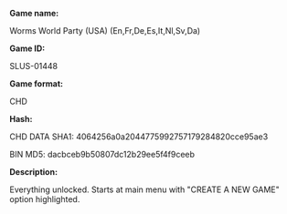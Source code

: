 **Game name:**

Worms World Party (USA) (En,Fr,De,Es,It,Nl,Sv,Da)

**Game ID:**

SLUS-01448

**Game format:**

CHD

**Hash:**

CHD DATA SHA1: 4064256a0a2044775992757179284820cce95ae3

BIN MD5: dacbceb9b50807dc12b29ee5f4f9ceeb

**Description:**

Everything unlocked. Starts at main menu with "CREATE A NEW GAME" option highlighted.